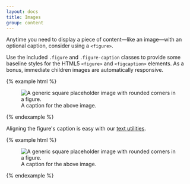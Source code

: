 ```yaml
---
layout: docs
title: Images
group: content
---
```


Anytime you need to display a piece of content—like an image—with an optional caption, consider using a `<figure>`.

Use the included `.figure` and `.figure-caption` classes to provide some baseline styles for the HTML5 `<figure>` and `<figcaption>` elements. As a bonus, immediate children images are automatically responsive.

{% example html %}
<figure class="figure">
  <img data-src="holder.js/400x300" class="img-rounded" alt="A generic square placeholder image with rounded corners in a figure.">
  <figcaption class="figure-caption">A caption for the above image.</figcaption>
</figure>
{% endexample %}

Aligning the figure's caption is easy with our [text utilities]().

{% example html %}
<figure class="figure">
  <img data-src="holder.js/400x300" class="img-rounded" alt="A generic square placeholder image with rounded corners in a figure.">
  <figcaption class="figure-caption text-right">A caption for the above image.</figcaption>
</figure>
{% endexample %}
